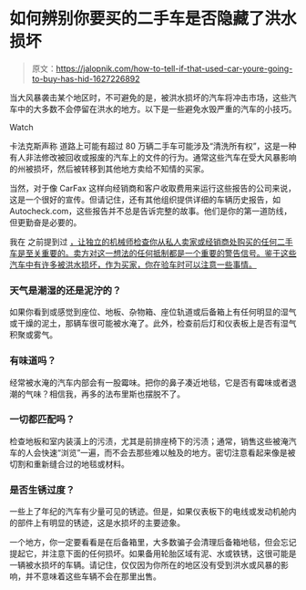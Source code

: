 # 如何辨别你要买的二手车是否隐藏了洪水损坏

> 原文：<https://jalopnik.com/how-to-tell-if-that-used-car-youre-going-to-buy-has-hid-1627226892>

当大风暴袭击某个地区时，不可避免的是，被洪水损坏的汽车将冲击市场，这些汽车中的大多数不会停留在洪水的地方。以下是一些避免水毁严重的汽车的小技巧。

Watch

卡法克斯声称 道路上可能有超过 80 万辆二手车可能涉及“清洗所有权”，这是一种有人非法修改被回收或报废的汽车上的文件的行为。通常这些汽车在受大风暴影响的州被损坏，然后被转移到其他地方卖给不知情的买家。

当然，对于像 CarFax 这样向经销商和客户收取费用来运行这些报告的公司来说，这是一个很好的宣传。但请记住，还有其他组织提供详细的车辆历史报告，如 Autocheck.com，这些报告并不总是告诉完整的故事。他们是你的第一道防线，但更勤奋是必要的。

我在 之前提到过 [，让独立的机械师检查你从私人卖家或经销商处购买的任何二手车是至关重要的。卖方对这一想法的任何抵制都是一个重要的警告信号。鉴于这些汽车中有许多被洪水损坏，作为买家，你在验车时可以注意一些事情。](https://jalopnik.com/this-beat-to-shit-porsche-911-is-why-you-should-always-1798305981)

### 天气是潮湿的还是泥泞的？

如果你看到或感觉到座位、地板、杂物箱、座位轨道或后备箱上有任何明显的湿气或干燥的泥土，那辆车很可能被水淹了。此外，检查前后灯和仪表板上是否有湿气积聚或雾气。

### 有味道吗？

经常被水淹的汽车内部会有一股霉味。把你的鼻子凑近地毯，它是否有霉味或者退潮的气味？相信我，再多的法布里斯也摆脱不了。

### 一切都匹配吗？

检查地板和室内装潢上的污渍，尤其是前排座椅下的污渍；通常，销售这些被淹汽车的人会快速“浏览”一遍，而不会去那些难以触及的地方。密切注意看起来像是被切割和重新缝合过的地毯或材料。

### 是否生锈过度？

一些上了年纪的汽车有少量可见的锈迹。但是，如果仪表板下的电线或发动机舱内的部件上有明显的锈迹，这是水损坏的主要迹象。

一个地方，你一定要看看是在后备箱里，大多数骗子会清理后备箱地毯，但会忘记提起它，并注意下面的任何损坏。如果备用轮胎区域有泥、水或铁锈，这很可能是一辆被水损坏的车辆。请记住，仅仅因为你所在的地区没有受到洪水或风暴的影响，并不意味着这些车辆不会在那里出售。